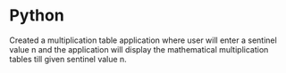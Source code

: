 # Python
Created a multiplication table application
where user will enter a sentinel value n and the
application will display the mathematical
multiplication tables till given sentinel value n.
